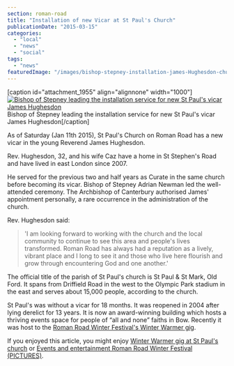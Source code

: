 ```yaml
---
section: roman-road
title: "Installation of new Vicar at St Paul's Church"
publicationDate: "2015-03-15"
categories: 
  - "local"
  - "news"
  - "social"
tags: 
  - "news"
featuredImage: "/images/bishop-stepney-installation-james-Hughesdon-church.jpg"
---
```


\[caption id="attachment\_1955" align="alignnone" width="1000"\][![Bishop of Stepney leading the installation service for new St Paul's vicar James Hughesdon ](/images/bishop-stepney-installation-james-Hughesdon.jpg)](https://romanroadlondon.com/wp-content/uploads/2015/01/bishop-stepney-installation-james-Hughesdon.jpg) Bishop of Stepney leading the installation service for new St Paul's vicar James Hughesdon\[/caption\]

As of Saturday (Jan 11th 2015), St Paul's Church on Roman Road has a new vicar in the young Reverend James Hughesdon.

Rev. Hughesdon, 32, and his wife Caz have a home in St Stephen's Road and have lived in east London since 2007.

He served for the previous two and half years as Curate in the same church before becoming its vicar. Bishop of Stepney Adrian Newman led the well-attended ceremony. The Archbishop of Canterbury authorised James' appointment personally, a rare occurrence in the administration of the church.

Rev. Hughesdon said:

> 'I am looking forward to working with the church and the local community to continue to see this area and people's lives transformed. Roman Road has always had a reputation as a lively, vibrant place and I long to see it and those who live here flourish and grow through encountering God and one another.'

The official title of the parish of St Paul's church is St Paul & St Mark, Old Ford. It spans from Driffield Road in the west to the Olympic Park stadium in the east and serves about 15,000 people, according to the church.

St Paul's was without a vicar for 18 months. It was reopened in 2004 after lying derelict for 13 years. It is now an award-winning building which hosts a thriving events space for people of “all and none” faiths in Bow. Recently it was host to the [Roman Road Winter Festival's Winter Warmer gig](https://romanroadlondon.com/winter-festival-winter-warmer-gig "Winter Festival: Winter Warmer music and festive action").

If you enjoyed this article, you might enjoy [Winter Warmer gig at St Paul's church](https://romanroadlondon.com/winter-festival-winter-warmer-gig "Winter Festival: Winter Warmer music and festive action") or [Events and entertainment Roman Road Winter Festival (PICTURES)](https://romanroadlondon.com/entertainment-winter-festival-pictures "Events and entertainment at Winter Festival (PICTURES)").


